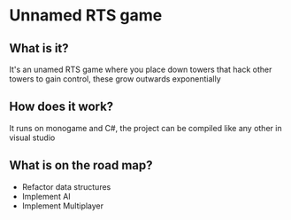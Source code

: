 # Unnamed RTS game
## What is it?
It's an unamed RTS game where you place down towers that hack other towers to gain control, these grow outwards exponentially
## How does it work?
It runs on monogame and C#, the project can be compiled like any other in visual studio
## What is on the road map?
- Refactor data structures
- Implement AI
- Implement Multiplayer

